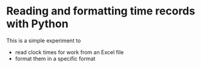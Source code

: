 # Reading and formatting time records with Python

This is a simple experiment to
- read clock times for work from an Excel file
- format them in a specific format